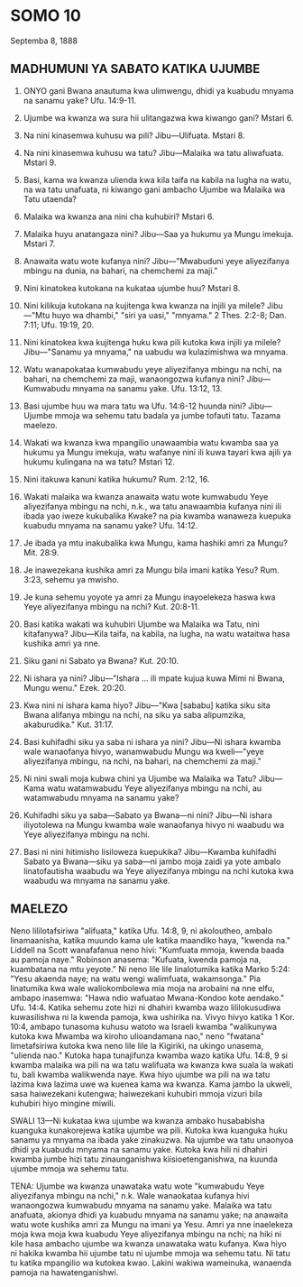 # SOMO 10
Septemba 8, 1888

## MADHUMUNI YA SABATO KATIKA UJUMBE

1. ONYO gani Bwana anautuma kwa ulimwengu, dhidi ya kuabudu mnyama na sanamu yake? Ufu. 14:9-11.

2. Ujumbe wa kwanza wa sura hii ulitangazwa kwa kiwango gani? Mstari 6.

3. Na nini kinasemwa kuhusu wa pili? Jibu—Ulifuata. Mstari 8.

4. Na nini kinasemwa kuhusu wa tatu? Jibu—Malaika wa tatu aliwafuata. Mstari 9.

5. Basi, kama wa kwanza ulienda kwa kila taifa na kabila na lugha na watu, na wa tatu unafuata, ni kiwango gani ambacho Ujumbe wa Malaika wa Tatu utaenda?

6. Malaika wa kwanza ana nini cha kuhubiri? Mstari 6.

7. Malaika huyu anatangaza nini? Jibu—Saa ya hukumu ya Mungu imekuja. Mstari 7.

8. Anawaita watu wote kufanya nini? Jibu—"Mwabuduni yeye aliyezifanya mbingu na dunia, na bahari, na chemchemi za maji."

9. Nini kinatokea kutokana na kukataa ujumbe huu? Mstari 8.

10. Nini kilikuja kutokana na kujitenga kwa kwanza na injili ya milele? Jibu—"Mtu huyo wa dhambi," "siri ya uasi," "mnyama." 2 Thes. 2:2-8; Dan. 7:11; Ufu. 19:19, 20.

11. Nini kinatokea kwa kujitenga huku kwa pili kutoka kwa injili ya milele? Jibu—"Sanamu ya mnyama," na uabudu wa kulazimishwa wa mnyama.

12. Watu wanapokataa kumwabudu yeye aliyezifanya mbingu na nchi, na bahari, na chemchemi za maji, wanaongozwa kufanya nini? Jibu—Kumwabudu mnyama na sanamu yake. Ufu. 13:12, 13.

13. Basi ujumbe huu wa mara tatu wa Ufu. 14:6-12 huunda nini? Jibu—Ujumbe mmoja wa sehemu tatu badala ya jumbe tofauti tatu. Tazama maelezo.

14. Wakati wa kwanza kwa mpangilio unawaambia watu kwamba saa ya hukumu ya Mungu imekuja, watu wafanye nini ili kuwa tayari kwa ajili ya hukumu kulingana na wa tatu? Mstari 12.

15. Nini itakuwa kanuni katika hukumu? Rum. 2:12, 16.

16. Wakati malaika wa kwanza anawaita watu wote kumwabudu Yeye aliyezifanya mbingu na nchi, n.k., wa tatu anawaambia kufanya nini ili ibada yao iweze kukubalika Kwake? na pia kwamba wanaweza kuepuka kuabudu mnyama na sanamu yake? Ufu. 14:12.

17. Je ibada ya mtu inakubalika kwa Mungu, kama hashiki amri za Mungu? Mit. 28:9.

18. Je inawezekana kushika amri za Mungu bila imani katika Yesu? Rum. 3:23, sehemu ya mwisho.

19. Je kuna sehemu yoyote ya amri za Mungu inayoelekeza haswa kwa Yeye aliyezifanya mbingu na nchi? Kut. 20:8-11.

20. Basi katika wakati wa kuhubiri Ujumbe wa Malaika wa Tatu, nini kitafanywa? Jibu—Kila taifa, na kabila, na lugha, na watu wataitwa hasa kushika amri ya nne.

21. Siku gani ni Sabato ya Bwana? Kut. 20:10.

22. Ni ishara ya nini? Jibu—"Ishara ... ili mpate kujua kuwa Mimi ni Bwana, Mungu wenu." Ezek. 20:20.

23. Kwa nini ni ishara kama hiyo? Jibu—"Kwa [sababu] katika siku sita Bwana alifanya mbingu na nchi, na siku ya saba alipumzika, akaburudika." Kut. 31:17.

24. Basi kuhifadhi siku ya saba ni ishara ya nini? Jibu—Ni ishara kwamba wale wanaofanya hivyo, wanamwabudu Mungu wa kweli—"yeye aliyezifanya mbingu, na nchi, na bahari, na chemchemi za maji."

25. Ni nini swali moja kubwa chini ya Ujumbe wa Malaika wa Tatu? Jibu—Kama watu watamwabudu Yeye aliyezifanya mbingu na nchi, au watamwabudu mnyama na sanamu yake?

26. Kuhifadhi siku ya saba—Sabato ya Bwana—ni nini? Jibu—Ni ishara iliyotolewa na Mungu kwamba wale wanaofanya hivyo ni waabudu wa Yeye aliyezifanya mbingu na nchi.

27. Basi ni nini hitimisho lisiloweza kuepukika? Jibu—Kwamba kuhifadhi Sabato ya Bwana—siku ya saba—ni jambo moja zaidi ya yote ambalo linatofautisha waabudu wa Yeye aliyezifanya mbingu na nchi kutoka kwa waabudu wa mnyama na sanamu yake.

## MAELEZO

Neno lililotafsiriwa "alifuata," katika Ufu. 14:8, 9, ni akoloutheo, ambalo linamaanisha, katika muundo kama ule katika maandiko haya, "kwenda na." Liddell na Scott wanafafanua neno hivi: "Kumfuata mmoja, kwenda baada au pamoja naye." Robinson anasema: "Kufuata, kwenda pamoja na, kuambatana na mtu yeyote." Ni neno lile lile linalotumika katika Marko 5:24: "Yesu akaenda naye; na watu wengi walimfuata, wakamsonga." Pia linatumika kwa wale waliokombolewa mia moja na arobaini na nne elfu, ambapo inasemwa: "Hawa ndio wafuatao Mwana-Kondoo kote aendako." Ufu. 14:4. Katika sehemu zote hizi ni dhahiri kwamba wazo lililokusudiwa kuwasilishwa ni la kwenda pamoja, kwa ushirika na. Vivyo hivyo katika 1 Kor. 10:4, ambapo tunasoma kuhusu watoto wa Israeli kwamba "walikunywa kutoka kwa Mwamba wa kiroho ulioandamana nao," neno "fwatana" limetafsiriwa kutoka kwa neno lile lile la Kigiriki, na ukingo unasema, "ulienda nao." Kutoka hapa tunajifunza kwamba wazo katika Ufu. 14:8, 9 si kwamba malaika wa pili na wa tatu walifuata wa kwanza kwa suala la wakati tu, bali kwamba walikwenda naye. Kwa hiyo ujumbe wa pili na wa tatu lazima kwa lazima uwe wa kuenea kama wa kwanza. Kama jambo la ukweli, sasa haiwezekani kutengwa; haiwezekani kuhubiri mmoja vizuri bila kuhubiri hiyo mingine miwili.

SWALI 13—Ni kukataa kwa ujumbe wa kwanza ambako husababisha kuanguka kunakorejewa katika ujumbe wa pili. Kutoka kwa kuanguka huku sanamu ya mnyama na ibada yake zinakuzwa. Na ujumbe wa tatu unaonyoa dhidi ya kuabudu mnyama na sanamu yake. Kutoka kwa hili ni dhahiri kwamba jumbe hizi tatu zinaunganishwa kiisioetenganishwa, na kuunda ujumbe mmoja wa sehemu tatu.

TENA: Ujumbe wa kwanza unawataka watu wote "kumwabudu Yeye aliyezifanya mbingu na nchi," n.k. Wale wanaokataa kufanya hivi wanaongozwa kumwabudu mnyama na sanamu yake. Malaika wa tatu anafuata, akionya dhidi ya kuabudu mnyama na sanamu yake; na anawaita watu wote kushika amri za Mungu na imani ya Yesu. Amri ya nne inaelekeza moja kwa moja kwa kuabudu Yeye aliyezifanya mbingu na nchi; na hiki ni kile hasa ambacho ujumbe wa kwanza unawataka watu kufanya. Kwa hiyo ni hakika kwamba hii ujumbe tatu ni ujumbe mmoja wa sehemu tatu. Ni tatu tu katika mpangilio wa kutokea kwao. Lakini wakiwa wameinuka, wanaenda pamoja na hawatenganishwi.